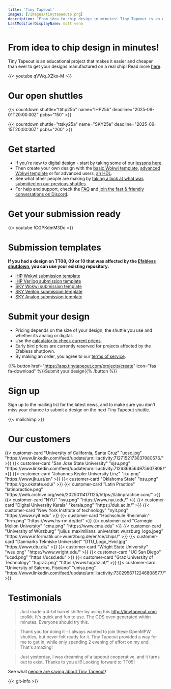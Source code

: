 ```yaml
---
title: 'Tiny Tapeout'
images: [/images/tinytapeout6.png]
description: 'From idea to chip design in minutes! Tiny Tapeout is an educational project that makes it easier and cheaper than ever to get your designs manufactured on a real chip.'
LastModifierDisplayName: matt venn
---
```


# From idea to chip design in minutes!

Tiny Tapeout is an educational project that makes it easier and cheaper than ever to get your designs manufactured on a real chip!
Read more [here](https://www.techrxiv.org/users/799365/articles/1165896-tiny-tapeout-a-shared-silicon-tapeout-platform-accessible-to-everyone).

{{< youtube qVWq_XZko-M >}}

# Our open shuttles
{{< countdown shuttle="ttihp25b" name="IHP25b" deadline="2025-09-01T20:00:00Z" pcbs="150" >}}

{{< countdown shuttle="ttsky25a" name="SKY25a" deadline="2025-09-15T20:00:00Z" pcbs="200" >}}

# Get started

- If you're new to digital design - start by taking some of our [lessons here](digital_design).
- Then create your own design with the [basic Wokwi template](https://wokwi.com/projects/354858054593504257), [advanced Wokwi template](https://wokwi.com/projects/419323243133324289) or for advanced users, [an HDL](/hdl).
- See what other people are making by [taking a look at what was submitted on our previous shuttles](/chips/).
- For help and support, check the [FAQ](faq) and [join the fast & friendly conversations on Discord](https://discord.gg/qZHPrPsmt6).

# Get your submission ready

{{< youtube fCGPKdmM3Dc >}}

# Submission templates

**If you had a design on TT08, 09 or 10 that was affected by the [Efabless shutdown](/efabless-faq), you can use your existing repository.**

- [IHP Wokwi submission template](https://github.com/TinyTapeout/ttihp-wokwi-template)
- [IHP Verilog submission template](https://github.com/TinyTapeout/ttihp-verilog-template)
- [SKY Wokwi submission template](https://github.com/TinyTapeout/ttsky-wokwi-template)
- [SKY Verilog submission template](https://github.com/TinyTapeout/ttsky-verilog-template)
- [SKY Analog submission template](https://github.com/TinyTapeout/ttsky-analog-template)

# Submit your design

- Pricing depends on the size of your design, the shuttle you use and whether its analog or digital.
- Use the [calculator to check current prices](https://app.tinytapeout.com/calculator?tiles=1&pcbs=1).
- Early bird prices are currently reserved for projects affected by the Efabless shutdown.
- By making an order, you agree to our [terms of service](terms).

{{% button href="https://app.tinytapeout.com/projects/create" icon="fas fa-download" %}}Submit your design{{% /button %}}

# Sign up

Sign up to the mailing list for the latest news, and to make sure you don't miss your chance to submit a design on the next Tiny Tapeout shuttle.

{{< mailchimp >}}

# Our customers

<div style="display: flex; flex-wrap: wrap; justify-content: center;">
  {{< customer-card "University of California, Santa Cruz" "ucsc.jpg" "https://www.linkedin.com/feed/update/urn:li:activity:7127152173037080576/" >}}
  {{< customer-card "San Jose State University" "sjsu.png" "https://www.linkedin.com/feed/update/urn:li:activity:7126369564975607808/" >}}
  {{< customer-card "Johannes Kepler University Linz" "jku.png" "https://www.jku.at/en" >}}
  {{< customer-card "Oklahoma State" "osu.png" "https://go.okstate.edu/" >}}
  {{< customer-card "Latin Practice" "latinpractice.png" "https://web.archive.org/web/20250114171125/https://latinpractice.com/" >}}
  {{< customer-card "NYU" "nyu.png" "https://www.nyu.edu/" >}}
  {{< customer-card "Digital University Kerala" "kerala.png" "https://duk.ac.in/" >}}
  {{< customer-card "New York Institute of technology" "nyit.png" "https://www.nyit.edu" >}}
  {{< customer-card "Hochschule Rheinmain" "hrm.png" "https://www.hs-rm.de/de/" >}}
  {{< customer-card "Carnegie Mellon University" "cmu.png" "https://www.cmu.edu" >}}
  {{< customer-card "University of Würzburg" "julius_maximilians_universitat_wurzburg_logo.jpeg" "https://www.informatik.uni-wuerzburg.de/en/ce/chips/" >}} 
  {{< customer-card "Danmarks Tekniske Universitet" "DTU_Logo_Hvid.jpg" "https://www.dtu.dk/" >}}
  {{< customer-card "Wright State University" "wsu.png" "https://www.wright.edu/" >}}
  {{< customer-card "UC San Diego" "ucsd.png" "https://ucsd.edu" >}}
  {{< customer-card "Graz University of Technology" "tugraz.png" "https://www.tugraz.at/" >}}
  {{< customer-card "University of Salerno, Fisciano" "unisa.png" "https://www.linkedin.com/feed/update/urn:li:activity:7302956712246808577/" >}}
</div>

# Testimonials

> Just made a 4-bit barrel shifter by using this http://tinytapeout.com toolkit. It's quick and fun to use. The GDS even generated within minutes. Everyone should try this.

> Thank you for doing it - I always wanted to join these OpenMPW shuttles, but never felt ready for it. Tiny Tapeout provided a way for me to get in, while only spending 2 evening of effort on my end. That's amazing!

> Just yesterday, I was dreaming of a tapeout cooperative, and it turns out to exist. Thanks to you all!! Looking forward to TT05!

See what [people are saying about Tiny Tapeout](https://twitter.com/search?q=tinytapeout)!

{{< git-info >}}
